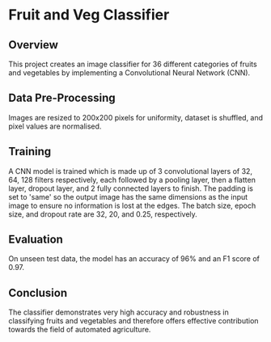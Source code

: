 # Fruit and Veg Classifier

## Overview
This project creates an image classifier for 36 different categories of fruits and vegetables by implementing a Convolutional Neural Network (CNN).

## Data Pre-Processing
Images are resized to 200x200 pixels for uniformity, dataset is shuffled, and pixel values are normalised.

## Training
A CNN model is trained which is made up of 3 convolutional layers of 32, 64, 128 filters respectively, each followed by a pooling layer, then a flatten layer, dropout layer, and 2 fully connected layers to finish. The padding is set to 'same' so the output image has the same dimensions as the input image to ensure no information is lost at the edges. The batch size, epoch size, and dropout rate are 32, 20, and 0.25, respectively.

## Evaluation
On unseen test data, the model has an accuracy of 96% and an F1 score of 0.97.

## Conclusion
The classifier demonstrates very high accuracy and robustness in classifying fruits and vegetables and therefore offers effective contribution towards the field of automated agriculture.
